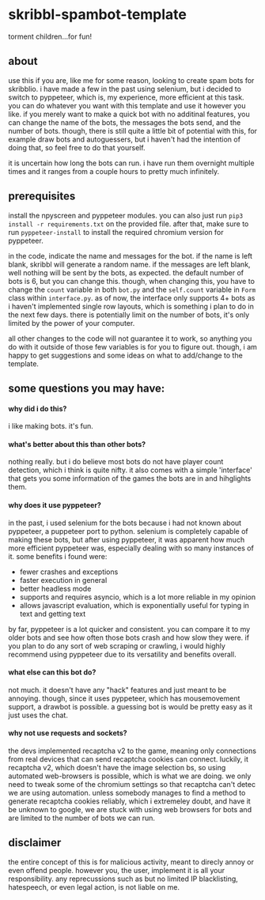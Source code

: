 # skribbl-spambot-template
torment children...for fun!
## about
use this if you are, like me for some reason, looking to create spam bots for skribblio. i have made a few in the past using selenium, but i decided to switch to pyppeteer, which is, my experience, more efficient at this task. you can do whatever you want with this template and use it however you like. if you merely want to make a quick bot with no additinal features, you can change the name of the bots, the messages the bots send, and the number of bots. though, there is still quite a little bit of potential with this, for example draw bots and autoguessers, but i haven't had the intention of doing that, so feel free to do that yourself.

it is uncertain how long the bots can run. i have run them overnight multiple times and it ranges from a couple hours to pretty much infinitely. 

## prerequisites
install the npyscreen and pyppeteer modules. you can also just run `pip3 install -r requirements.txt` on the provided file. after that, make sure to run `pyppeteer-install` to install the required chromium version for pyppeteer. 

in the code, indicate the name and messages for the bot. if the name is left blank, skribbl will generate a random name. if the messages are left blank, well nothing will be sent by the bots, as expected. the default number of bots is 6, but you can change this. though, when changing this, you have to change the `count` variable in both `bot.py` and the `self.count` variable in `Form` class within `interface.py`. as of now, the interface only supports 4+ bots as i haven't implemented single row layouts, which is something i plan to do in the next few days. there is potentially limit on the number of bots, it's only limited by the power of your computer. 

all other changes to the code will not guarantee it to work, so anything you do with it outside of those few variables is for you to figure out. though, i am happy to get suggestions and some ideas on what to add/change to the template.

## some questions you may have:
#### why did i do this?
i like making bots. it's fun.
#### what's better about this than other bots?
nothing really.  but i do believe most bots do not have player count detection, which i think is quite nifty. it also comes with a simple 'interface' that gets you some information of the games the bots are in and hihglights them.
#### why does it use pyppeteer?
in the past, i used selenium for the bots because i had not known about pyppeteer, a puppeteer port to python. selenium is completely capable of making these bots, but after using pyppeteer, it was apparent how much more efficient pyppeteer was, especially dealing with so many instances of it. some benefits i found were:
- fewer crashes and exceptions
- faster execution in general
- better headless mode
- supports and requires asyncio, which is a lot more reliable in my opinion
- allows javascript evaluation, which is exponentially useful for typing in text and getting text

by far, pyppeteer is a lot quicker and consistent. you can compare it to my older bots and see how often those bots crash and how slow they were. if you plan to do any sort of web scraping or crawling, i would highly recommend using pyppeteer due to its versatility and benefits overall.
#### what else can this bot do?
not much. it doesn't have any "hack" features and just meant to be annoying. though, since it uses pyppeteer, which has mousemovement support, a drawbot is possible. a guessing bot is would be pretty easy as it just uses the chat.
#### why not use requests and sockets?
the devs implemented recaptcha v2 to the game, meaning only connections from real devices that can send recaptcha cookies can connect. luckily, it recaptcha v2, which doesn't have the image selection bs, so using automated web-browsers is possible, which is what we are doing. we only need to tweak some of the chromium settings so that recaptcha can't detec we are using automation. unless somebody manages to find a method to generate recaptcha cookies reliably, which i extremeley doubt, and have it be unknown to google, we are stuck with using web browsers for bots and are limited to the number of bots we can run.

## disclaimer
the entire concept of this is for malicious activity, meant to direcly annoy or even offend people. however you, the user, implement it is all your responsibility. any reprecussions such as but no limited IP blacklisting, hatespeech, or even legal action, is not liable on me. 
